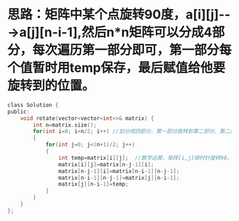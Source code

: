 # 思路：矩阵中某个点旋转90度，a[i][j]--->a[j][n-i-1],然后n*n矩阵可以分成4部分，每次遍历第一部分即可，第一部分每个值暂时用temp保存，最后赋值给他要旋转到的位置。
```c
class Solution {
public:
    void rotate(vector<vector<int>>& matrix) {
        int n=matrix.size();
        for(int i=0; i<n/2; i++) //划分成四部分，第一部分旋转到第二部分，第二部分旋转到第三部分，以此类比，整个矩阵都被旋转
        {
            for(int j=0; j<(n+1)/2; j++)
            {
                int temp=matrix[i][j];  //数学运算，矩阵[i,j]顺时针旋转90，变成[j,n-i-1]，后面其他点可以根据这个公式推论
                matrix[i][j]=matrix[n-j-1][i];
                matrix[n-j-1][i]=matrix[n-i-1][n-j-1];
                matrix[n-i-1][n-j-1]=matrix[j][n-i-1];
                matrix[j][n-i-1]=temp;
            }
        }
    }
};
```
